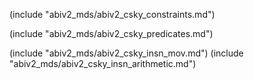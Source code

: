 
(include "abiv2_mds/abiv2_csky_constraints.md")

(include "abiv2_mds/abiv2_csky_predicates.md")

(include "abiv2_mds/abiv2_csky_insn_mov.md")
(include "abiv2_mds/abiv2_csky_insn_arithmetic.md")
